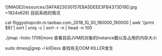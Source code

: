 ![IMAGE](resources/3AFA823030157EBA5DEEE3FB4373D19D.jpg =1824x626)
目前系统的情况

cat fliggyshopcdn.m.taobao.com_2018_10_30_180000_190000 | awk '{print $8}'| sort | uniq -c | sort -r -n | head -n 100



./jmap -histo   1706|more 查看目前JVM的对象的instance数以及占用的内存大小

sudo dmesg|grep -i kill|less
查找有无OOM KILLER发生